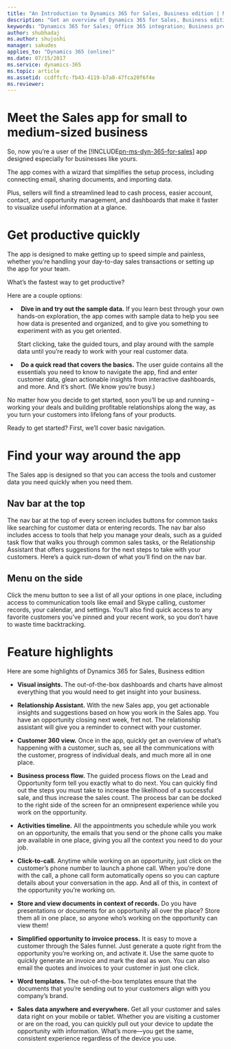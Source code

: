```yaml
---
title: "An Introduction to Dynamics 365 for Sales, Business edition | Microsoft Docs"
description: "Get an overview of Dynamics 365 for Sales, Business edition and its capabilities"
keywords: "Dynamics 365 for Sales; Office 365 integration; Business process flow"
author: shubhadaj
ms.author: shujoshi
manager: sakudes
applies_to: "Dynamics 365 (online)"
ms.date: 07/15/2017
ms.service: dynamics-365
ms.topic: article
ms.assetid: ccdffcfc-fb43-4119-b7a0-47fca20f6f4e
ms.reviewer: 
---
```

# Meet the Sales app for small to medium-sized business

So, now you’re a user of the [!INCLUDE[pn-ms-dyn-365-for-sales](../includes/pn-ms-dyn-365-for-sales.md)] app designed especially for businesses like yours. 

The app comes with a wizard that simplifies the setup process, including connecting email, sharing documents,
and importing data.

Plus, sellers will find a streamlined lead to cash process, easier account, contact, and opportunity management, and dashboards that make it faster to visualize useful information at a glance.

# Get productive quickly

The app is designed to make getting up to speed simple and painless, whether you’re handling your day-to-day sales transactions or setting up the app for your team.  

What’s the fastest way to get productive? 

Here are a couple options:

-   **Dive in and try out the sample data.** If you learn best through your own hands-on exploration, the app comes with sample
data to help you see how data is presented and organized, and to give you something to experiment with as you get oriented. 

  Start clicking, take the guided tours, and play around with the sample data until you’re ready to work with your real customer data.

-   **Do a quick read that covers the basics.** The user guide contains all the essentials you need to know to navigate the app, find and enter customer data, glean actionable insights from interactive dashboards, and more. And it’s short. (We know you’re busy.)


No matter how you decide to get started, soon you’ll be up and running – working your deals and building profitable relationships along the way, as you turn your customers into lifelong fans of your products.

Ready to get started? 
First, we’ll cover basic navigation.

#  Find your way around the app

The Sales app is designed so that you can access the tools and customer data you need quickly when you need them.

##  Nav bar at the top

The nav bar at the top of every screen includes buttons for common tasks like searching for customer data or entering records. The nav bar also includes access to tools that help you manage your deals, such as a guided task flow that walks you through common sales tasks, or the Relationship Assistant that offers suggestions for the next steps to take with your customers.
Here’s a quick run-down of what you’ll find on the nav bar.

##  Menu on the side

Click the menu button to see a list of all your options in one place, including access to communication tools like email and Skype calling, customer records, your calendar, and settings. 
You’ll also find quick access to any favorite customers you’ve pinned and your recent work, so you don’t have to waste time backtracking.

#  Feature highlights

Here are some highlights of Dynamics 365 for Sales, Business edition
-   **Visual insights.** The out-of-the-box dashboards and charts have almost everything that you would need to get insight into your business. 
 
-  **Relationship Assistant.** With the new Sales app, you get actionable insights and suggestions based on how you work in the Sales app. You have an opportunity closing next week, fret not. The relationship assistant will give you a reminder to connect with your customer.
 
-  **Customer 360 view.** Once in the app, quickly get an overview of what’s happening with a customer, such as, see all the communications with the customer, progress of individual deals, and much more all in one place. 
 
-  **Business process flow.** The guided process flows on the Lead and Opportunity form tell you exactly what to do next. You can quickly find out the steps you must take to increase the likelihood of a successful sale, and thus increase the sales count. The process bar can be docked to the right side of the screen for an omnipresent experience while you work on the opportunity. 
 
-  **Activities timeline.** All the appointments you schedule while you work on an opportunity, the emails that you send or the phone calls you make are available in one place, giving you all the context you need to do your job. 
 
-  **Click-to-call.** Anytime while working on an opportunity, just click on the customer’s phone number to launch a phone call. When you’re done with the call, a phone call form automatically opens so you can capture details about your conversation in the app. And all of this, in context of the opportunity you’re working on.
 
-  **Store and view documents in context of records.** Do you have presentations or documents for an opportunity all over the place? Store them all in one place, so anyone who’s working on the opportunity can view them!
 
-  **Simplified opportunity to invoice process.** It is easy to move a customer through the Sales funnel. Just generate a quote right from the opportunity you’re working on, and activate it. Use the same quote to quickly generate an invoice and mark the deal as won. You can also email the quotes and invoices to your customer in just one click.
 
-  **Word templates.** The out-of-the-box templates ensure that the documents that you’re sending out to your customers align with you company’s brand.
 
-  **Sales data anywhere and everywhere.** Get all your customer and sales data right on your mobile or tablet. Whether you are visiting a customer or are on the road, you can quickly pull out your device to update the opportunity with information. What’s more—you get the same, consistent experience regardless of the device you use.
 
